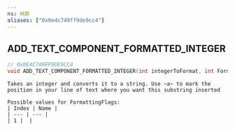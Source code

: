 ```yaml
---
ns: HUD
aliases: ["0x0e4c749ff9de9cc4"]
---
```

## ADD_TEXT_COMPONENT_FORMATTED_INTEGER

```c
// 0x0E4C749FF9DE9CC4
void ADD_TEXT_COMPONENT_FORMATTED_INTEGER(int integerToFormat, int FormattingFlags);
```

```
Takes an integer and converts it to a string. Use ~a~ to mark the position in your line of text where you want this substring inserted

Possible values for FormattingFlags:
| Index | Name |
| --- | --- |
| 1 |  |
```
